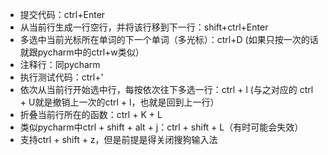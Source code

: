 - 提交代码：ctrl+Enter
- 从当前行生成一行空行，并将该行移到下一行：shift+ctrl+Enter
- 多选中当前光标所在单词的下一个单词（多光标）：ctrl+D (如果只按一次的话就跟pycharm中的ctrl+w类似）
- 注释行：同pycharm
- 执行测试代码：ctrl+'
- 依次从当前行开始选中行，每按依次往下多选一行：ctrl + l   (与之对应的 ctrl + U就是撤销上一次的ctrl + l，也就是回到上一行）
- 折叠当前行所在的函数：ctrl + K + L
- 类似pycharm中ctrl + shift + alt + j：ctrl + shift + L（有时可能会失效）
- 支持ctrl + shift + z，但是前提是得关闭搜狗输入法
